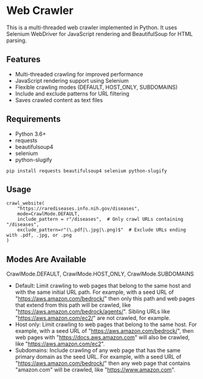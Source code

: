 # Web Crawler

This is a multi-threaded web crawler implemented in Python. It uses Selenium WebDriver for JavaScript rendering and BeautifulSoup for HTML parsing.

## Features

- Multi-threaded crawling for improved performance
- JavaScript rendering support using Selenium
- Flexible crawling modes (DEFAULT, HOST_ONLY, SUBDOMAINS)
- Include and exclude patterns for URL filtering
- Saves crawled content as text files

## Requirements

- Python 3.6+
- requests
- beautifulsoup4
- selenium
- python-slugify
  
```pip install requests beautifulsoup4 selenium python-slugify```

## Usage

```
crawl_website(
    "https://rarediseases.info.nih.gov/diseases",
    mode=CrawlMode.DEFAULT,
    include_pattern = r"/diseases",  # Only crawl URLs containing "/diseases",
    exclude_pattern=r"(\.pdf|\.jpg|\.png)$"  # Exclude URLs ending with .pdf, .jpg, or .png
)
```
## Modes Are Available

CrawlMode.DEFAULT, CrawlMode.HOST_ONLY, CrawlMode.SUBDOMAINS
    
- Default: Limit crawling to web pages that belong to the same host and with the same initial URL path. For example, with a seed URL of "https://aws.amazon.com/bedrock/" then only this path and web pages that extend from this path will be crawled, like "https://aws.amazon.com/bedrock/agents/". Sibling URLs like "https://aws.amazon.com/ec2/" are not crawled, for example.
- Host only: Limit crawling to web pages that belong to the same host. For example, with a seed URL of "https://aws.amazon.com/bedrock/", then web pages with "https://docs.aws.amazon.com" will also be crawled, like "https://aws.amazon.com/ec2".
- Subdomains: Include crawling of any web page that has the same primary domain as the seed URL. For example, with a seed URL of "https://aws.amazon.com/bedrock/" then any web page that contains "amazon.com" will be crawled, like "https://www.amazon.com".
